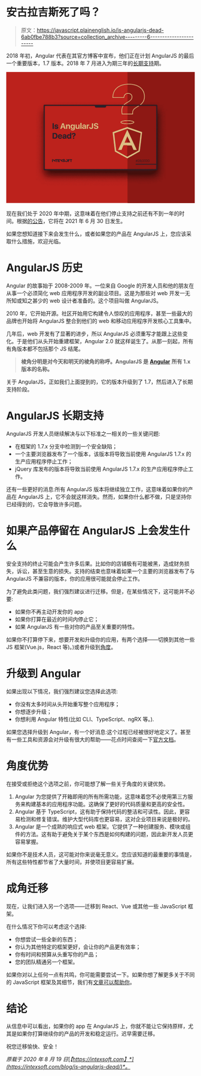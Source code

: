 # 安古拉吉斯死了吗？

> 原文：<https://javascript.plainenglish.io/is-angularjs-dead-6ab0fbe788b3?source=collection_archive---------6----------------------->

2018 年初，Angular 代表在其官方博客中宣布，他们正在计划 AngularJS 的最后一个重要版本，1.7 版本。2018 年 7 月进入为期三年的[长期支持](https://docs.angularjs.org/misc/version-support-status)期。

![](img/fde9cb906a7d65df2f582dcd29e574fb.png)

现在我们处于 2020 年中期，这意味着在他们停止支持之前还有不到一年的时间。根据[的公告](https://blog.angular.io/stable-angularjs-and-long-term-support-7e077635ee9c)，它将在 2021 年 6 月 30 日发生。

如果您想知道接下来会发生什么，或者如果您的产品在 AngularJS 上，您应该采取什么措施，欢迎光临。

# AngularJS 历史

Angular 的故事始于 2008-2009 年。一位来自 Google 的开发人员和他的朋友在从事一个必须简化 web 应用程序开发的副业项目。这是为那些对 web 开发一无所知或知之甚少的 web 设计者准备的。这个项目叫做 AngularJS。

2010 年，它开始开源。社区开始用它构建令人惊叹的应用程序，甚至一些最大的品牌也开始将 AngularJS 整合到他们的 web 和移动应用程序开发核心工具集中。

几年后，web 开发有了显著的进步，所以 AngularJS 必须重写才能跟上这些变化。于是他们从头开始重建框架，Angular 2.0 就这样诞生了。从那一刻起，所有有角版本都不包括那个 JS 结尾。

> **棱角分明是对今天和明天的棱角的称呼。AngularJS 是** [**Angular**](https://angular.io/guide/upgrade) **所有 1.x 版本的名称。**

关于 AngularJS，正如我们上面提到的，它的版本升级到了 1.7，然后进入了长期支持阶段。

# AngularJS 长期支持

AngularJS 开发人员继续解决与以下标准之一相关的一些关键问题:

*   在框架的 1.7.x 分支中检测到一个安全缺陷；
*   一个主要浏览器发布了一个版本，该版本将导致当前使用 AngularJS 1.7.x 的生产应用程序停止工作；
*   jQuery 库发布的版本将导致当前使用 AngularJS 1.7.x 的生产应用程序停止工作。

还有一些更好的消息:所有 AngularJS 版本将继续独立工作，这意味着如果你的产品在 AngularJS 上，它不会就这样消失。然而，如果你什么都不做，只是坚持你已经得到的，它会导致许多问题。

# 如果产品停留在 AngularJS 上会发生什么

安全支持的终止可能会产生许多后果。比如你的店铺极有可能被黑，造成财务损失，诉讼，甚至生意的损失。支持的结束也意味着如果一个主要的浏览器发布了与 AngularJS 不兼容的版本，你的应用很可能就会停止工作。

为了避免此类问题，我们强烈建议进行迁移。但是，在某些情况下，这可能并不必要:

*   如果你不再主动开发你的 app
*   如果你打算在最近的时间内停止它；
*   如果 AngularJS 有一些对你的产品至关重要的特性。

如果你不打算停下来，想要开发和升级你的应用，有两个选择——切换到其他一些 JS 框架(Vue.js，React 等)。)或者升级到[角度](https://angular.io/)。

# 升级到 Angular

如果出现以下情况，我们强烈建议您选择此选项:

*   你没有太多时间从头开始重写整个应用程序；
*   你想逐步升级；
*   你想利用 Angular 特性(比如 CLI、TypeScript、ngRX 等。).

如果您选择升级到 Angular，有一个好消息:这个过程已经被很好地定义了。甚至有一些工具和资源会对升级有很大的帮助——花点时间查阅一下[官方文档](https://angular.io/guide/upgrade)。

# 角度优势

在接受或拒绝这个选项之前，你可能想了解一些关于角度的关键优势。

1.  Angular 为您提供了开箱即用的所有所需功能，这意味着您不必使用第三方服务来构建基本的应用程序功能。这确保了更好的代码质量和更高的安全性。
2.  Angular 基于 TypeScript，这有助于保持代码的整洁和可读性。因此，更容易检测和修复错误。维护大型代码库也更容易，这对企业项目来说是极好的。
3.  Angular 是一个成熟的响应式 web 框架。它提供了一种创建服务、模块或组件的方法。这有助于避免关于某个东西是如何构建的问题，因此新开发人员更容易掌握。

如果你不是技术人员，这可能对你来说毫无意义。您应该知道的最重要的事情是，所有这些特性都节省了大量时间，并使项目更容易扩展。

# 成角迁移

现在，让我们进入另一个选项——迁移到 React、Vue 或其他一些 JavaScript 框架。

在什么情况下你可以考虑这个选择:

*   你想尝试一些全新的东西；
*   你认为其他特定的框架更好，会让你的产品更有效率；
*   你有时间和预算从头重写你的产品；
*   您的团队精通另一个框架。

如果你对以上任何一点有共鸣，你可能需要尝试一下。如果你想了解更多关于不同的 JavaScript 框架及其细节，我们有[文章可以帮助你](https://intexsoft.com/blog/best-javascript-frameworks-and-libraries-what-to-use-in-2020/)。

# 结论

从信息中可以看出，如果你的 app 在 AngularJS 上，你就不能让它保持原样，尤其是如果你打算继续你的产品的开发和稳定运行。迟早需要迁移。

祝您迁移愉快、安全！

*原载于 2020 年 8 月 19 日*[*【https://intexsoft.com】*](https://intexsoft.com/blog/is-angularjs-dead/)*。*